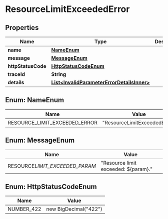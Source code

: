# ResourceLimitExceededError

## Properties

| Name               | Type                                                                                      | Description | Notes      |
| ------------------ | ----------------------------------------------------------------------------------------- | ----------- | ---------- |
| **name**           | [**NameEnum**](#NameEnum)                                                                 |             |            |
| **message**        | [**MessageEnum**](#MessageEnum)                                                           |             |            |
| **httpStatusCode** | [**HttpStatusCodeEnum**](#HttpStatusCodeEnum)                                             |             |            |
| **traceId**        | **String**                                                                                |             |            |
| **details**        | [**List&lt;InvalidParameterErrorDetailsInner&gt;**](InvalidParameterErrorDetailsInner.md) |             | [optional] |

## Enum: NameEnum

| Name                          | Value                                  |
| ----------------------------- | -------------------------------------- |
| RESOURCE_LIMIT_EXCEEDED_ERROR | &quot;ResourceLimitExceededError&quot; |

## Enum: MessageEnum

| Name                           | Value                                          |
| ------------------------------ | ---------------------------------------------- |
| RESOURCE*LIMIT_EXCEEDED_PARAM* | &quot;Resource limit exceeded: ${param}.&quot; |

## Enum: HttpStatusCodeEnum

| Name       | Value                           |
| ---------- | ------------------------------- |
| NUMBER_422 | new BigDecimal(&quot;422&quot;) |
